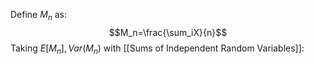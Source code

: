 Define $M_n$ as: $$M_n=\frac{\sum_iX}{n}$$
Taking $E[M_n], Var(M_n)$ with [[Sums of Independent Random Variables]]:
